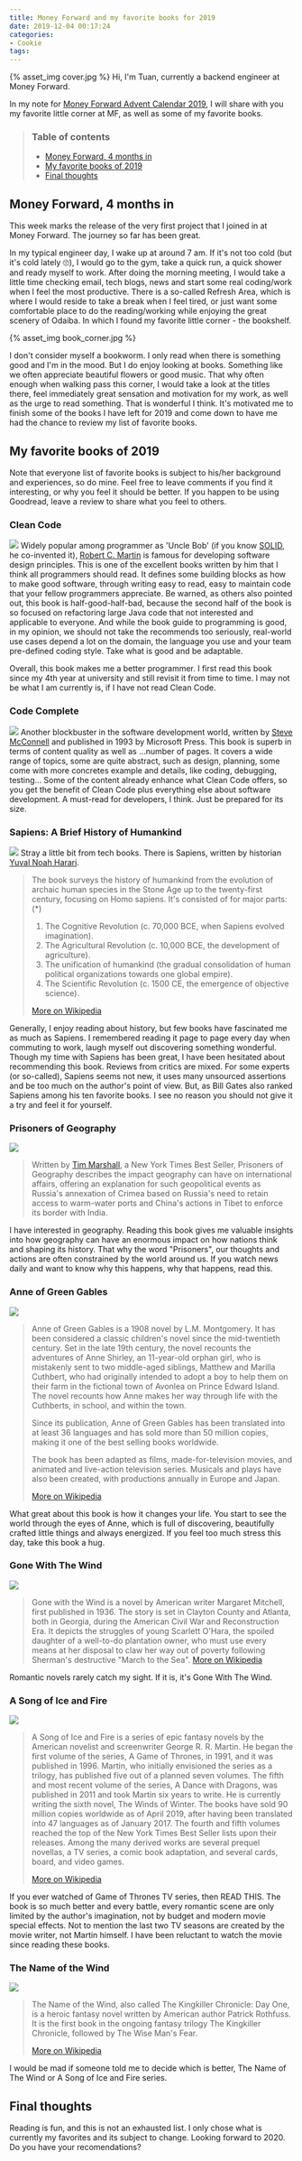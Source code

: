 ```yaml
---
title: Money Forward and my favorite books for 2019
date: 2019-12-04 00:17:24
categories:
- Cookie
tags:
---
```

{% asset_img cover.jpg %}
Hi, I'm Tuan, currently a backend engineer at Money Forward.

In my note for [Money Forward Advent Calendar 2019](https://adventar.org/calendars/4136), I will share with you my favorite little corner at MF, as well as some of my favorite books.
<!-- more -->

>### Table of contents
>- [Money Forward, 4 months in](#Money-Forward-4-months-in)
>- [My favorite books of 2019](#My-favorite-books-of-2019)
>- [Final thoughts](#Final-thoughts)

## Money Forward, 4 months in
This week marks the release of the very first project that I joined in at Money Forward. The journey so far has been great.

In my typical engineer day, I wake up at around 7 am. If it's not too cold (but it's cold lately 🙄), I would go to the gym, take a quick run, a quick shower and ready myself to work.
After doing the morning meeting, I would take a little time checking email, tech blogs, news and start some real coding/work when I feel the most productive.
There is a so-called Refresh Area, which is where I would reside to take a break when I feel tired, or just want some comfortable place to do the reading/working while enjoying the great scenery of Odaiba.
In which I found my favorite little corner - the bookshelf.

{% asset_img book_corner.jpg %}

I don't consider myself a bookworm. I only read when there is something good and I'm in the mood. But I do enjoy looking at books. Something like we often appreciate beautiful flowers or good music.
That why often enough when walking pass this corner, I would take a look at the titles there, feel immediately great sensation and motivation for my work, as well as the urge to read something. That is wonderful I think.
It's motivated me to finish some of the books I have left for 2019 and come down to have me had the chance to review my list of favorite books.

## My favorite books of 2019
Note that everyone list of favorite books is subject to his/her background and experiences, so do mine. Feel free to leave comments if you find it interesting, or why you feel it should be better.
If you happen to be using Goodread, leave a review to share what you feel to others.

### Clean Code
![](http://covers.openlibrary.org/b/isbn/0132350882-L.jpg)
Widely popular among programmer as 'Uncle Bob' (if you know [SOLID](https://en.wikipedia.org/wiki/SOLID), he co-invented it), [Robert C. Martin](https://en.wikipedia.org/wiki/Robert_C._Martin) is famous for developing software design principles.
This is one of the excellent books written by him that I think all programmers should read. It defines some building blocks as how to make good software, through writing easy to read, easy to maintain code that your fellow programmers appreciate.
Be warned, as others also pointed out, this book is half-good-half-bad, because the second half of the book is so focused on refactoring large Java code that not interested and applicable to everyone.
And while the book guide to programming is good, in my opinion, we should not take the recommends too seriously, real-world use cases depend a lot on the domain, the language you use and your team pre-defined coding style. Take what is good and be adaptable.

Overall, this book makes me a better programmer. I first read this book since my 4th year at university and still revisit it from time to time.
I may not be what I am currently is, if I have not read Clean Code.

### Code Complete
![](http://covers.openlibrary.org/b/isbn/9780735691254-L.jpg)
Another blockbuster in the software development world, written by [Steve McConnell](https://en.wikipedia.org/wiki/Steve_McConnell) and published in 1993 by Microsoft Press. This book is superb in terms of content quality as well as ...number of pages. It covers a wide range of topics, some are quite abstract, such as design, planning, some come with more concretes example and details, like coding, debugging, testing...
Some of the content already enhance what Clean Code offers, so you get the benefit of Clean Code plus everything else about software development.
A must-read for developers, I think. Just be prepared for its size.

### Sapiens: A Brief History of Humankind
![](http://covers.openlibrary.org/b/isbn/9780099590088-L.jpg)
Stray a little bit from tech books. There is Sapiens, written by historian [Yuval Noah Harari](https://en.wikipedia.org/wiki/Yuval_Noah_Harari).
> The book surveys the history of humankind from the evolution of archaic human species in the Stone Age up to the twenty-first century, focusing on Homo sapiens. It's consisted of for major parts: (*)
> 1. The Cognitive Revolution (c. 70,000 BCE, when Sapiens evolved imagination).
> 2. The Agricultural Revolution (c. 10,000 BCE, the development of agriculture).
> 3. The unification of humankind (the gradual consolidation of human political organizations towards one global empire).
> 4. The Scientific Revolution (c. 1500 CE, the emergence of objective science).
>
> [More on Wikipedia](https://en.wikipedia.org/wiki/Sapiens:_A_Brief_History_of_Humankind)

Generally, I enjoy reading about history, but few books have fascinated me as much as Sapiens. I remembered reading it page to page every day when commuting to work, laugh myself out discovering something wonderful.
Though my time with Sapiens has been great, I have been hesitated about recommending this book. Reviews from critics are mixed. For some experts (or so-called), Sapiens seems not new, it uses many unsourced assertions and be too much on the author's point of view.
But, as Bill Gates also ranked Sapiens among his ten favorite books. I see no reason you should not give it a try and feel it for yourself.

### Prisoners of Geography
![](http://covers.openlibrary.org/b/isbn/9781501121470-L.jpg)
> Written by [Tim Marshall](https://en.wikipedia.org/wiki/Tim_Marshall_(journalist)), a New York Times Best Seller, Prisoners of Geography describes the impact geography can have on international affairs, offering an explanation for such geopolitical events as Russia's annexation of Crimea based on Russia's need to retain access to warm-water ports and China's actions in Tibet to enforce its border with India.

I have interested in geography. Reading this book gives me valuable insights into how geography can have an enormous impact on how nations think and shaping its history. That why the word "Prisoners", our thoughts and actions are often constrained by the world around us.
If you watch news daily and want to know why this happens, why that happens, read this.

### Anne of Green Gables
![](http://covers.openlibrary.org/b/OLID/OL7242638M-L.jpg)
> Anne of Green Gables is a 1908 novel by L.M. Montgomery. It has been considered a classic children's novel since the mid-twentieth century. Set in the late 19th century, the novel recounts the adventures of Anne Shirley, an 11-year-old orphan girl, who is mistakenly sent to two middle-aged siblings, Matthew and Marilla Cuthbert, who had originally intended to adopt a boy to help them on their farm in the fictional town of Avonlea on Prince Edward Island. The novel recounts how Anne makes her way through life with the Cuthberts, in school, and within the town.
>
> Since its publication, Anne of Green Gables has been translated into at least 36 languages and has sold more than 50 million copies, making it one of the best selling books worldwide.
>
>The book has been adapted as films, made-for-television movies, and animated and live-action television series. Musicals and plays have also been created, with productions annually in Europe and Japan.
>
> [More on Wikipedia](https://en.wikipedia.org/wiki/Anne_of_Green_Gables)

What great about this book is how it changes your life. You start to see the world through the eyes of Anne, which is full of discovering, beautifully crafted little things and always energized.
If you feel too much stress this day, take this book a hug.
### Gone With The Wind
![](http://covers.openlibrary.org/b/OLID/OL384461M-L.jpg)
>Gone with the Wind is a novel by American writer Margaret Mitchell, first published in 1936. The story is set in Clayton County and Atlanta, both in Georgia, during the American Civil War and Reconstruction Era. It depicts the struggles of young Scarlett O'Hara, the spoiled daughter of a well-to-do plantation owner, who must use every means at her disposal to claw her way out of poverty following Sherman's destructive "March to the Sea".
> [More on Wikipedia](https://en.wikipedia.org/wiki/Gone_with_the_Wind_(novel))

Romantic novels rarely catch my sight. If it is, it's Gone With The Wind.

### A Song of Ice and Fire
![](http://covers.openlibrary.org/b/OLID/OL26425706M-L.jpg)
>A Song of Ice and Fire is a series of epic fantasy novels by the American novelist and screenwriter George R. R. Martin. He began the first volume of the series, A Game of Thrones, in 1991, and it was published in 1996. Martin, who initially envisioned the series as a trilogy, has published five out of a planned seven volumes. The fifth and most recent volume of the series, A Dance with Dragons, was published in 2011 and took Martin six years to write. He is currently writing the sixth novel, The Winds of Winter.
>The books have sold 90 million copies worldwide as of April 2019, after having been translated into 47 languages as of January 2017. The fourth and fifth volumes reached the top of the New York Times Best Seller lists upon their releases. Among the many derived works are several prequel novellas, a TV series, a comic book adaptation, and several cards, board, and video games.
>
> [More on Wikipedia](https://en.wikipedia.org/wiki/A_Song_of_Ice_and_Fire)

If you ever watched of Game of Thrones TV series, then READ THIS. The book is so much better and every battle, every romantic scene are only limited by the author's imagination, not by budget and modern movie special effects. Not to mention the last two TV seasons are created by the movie writer, not Martin himself.
I have been reluctant to watch the movie since reading these books.

### The Name of the Wind
![](http://covers.openlibrary.org/b/OLID/OL26231137M-L.jpg)
>The Name of the Wind, also called The Kingkiller Chronicle: Day One, is a heroic fantasy novel written by American author Patrick Rothfuss. It is the first book in the ongoing fantasy trilogy The Kingkiller Chronicle, followed by The Wise Man's Fear.
>
> [More on Wikipedia](https://en.wikipedia.org/wiki/The_Name_of_the_Wind)

I would be mad if someone told me to decide which is better, The Name of The Wind or A Song of Ice and Fire series.

## Final thoughts
Reading is fun, and this is not an exhausted list. I only chose what is currently my favorites and its subject to change. Looking forward to 2020.
Do you have your recomendations?


